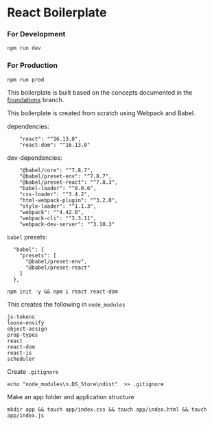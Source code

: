 # React Boilerplate

### For Development

`npm run dev`

### For Production

`npm run prod`

This boilerplate is built based on the concepts documented in the [foundations](https://github.com/desertsofcacti/react-js-overview/tree/foundations) branch.

This boilerplate is created from scratch using Webpack and Babel.

dependencies:

```
    "react": "^16.13.0",
    "react-dom": "^16.13.0"
```

dev-dependencies:

```
    "@babel/core": "^7.8.7",
    "@babel/preset-env": "^7.8.7",
    "@babel/preset-react": "^7.8.3",
    "babel-loader": "^8.0.6",
    "css-loader": "^3.4.2",
    "html-webpack-plugin": "^3.2.0",
    "style-loader": "^1.1.3",
    "webpack": "^4.42.0",
    "webpack-cli": "^3.3.11",
    "webpack-dev-server": "^3.10.3"
```

`babel` presets:

```
  "babel": {
    "presets": [
      "@babel/preset-env",
      "@babel/preset-react"
    ]
  },
```

```
npm init -y && npm i react react-dom
```

This creates the following in `node_modules`

```
js-tokens
loose-envify
object-assign
prop-types
react
react-dom
react-is
scheduler
```

Create `.gitignore`

```
echo "node_modules\n.DS_Store\ndist"  >> .gitignore
```

Make an app folder and application structure

```
mkdir app && touch app/index.css && touch app/index.html && touch app/index.js
```
